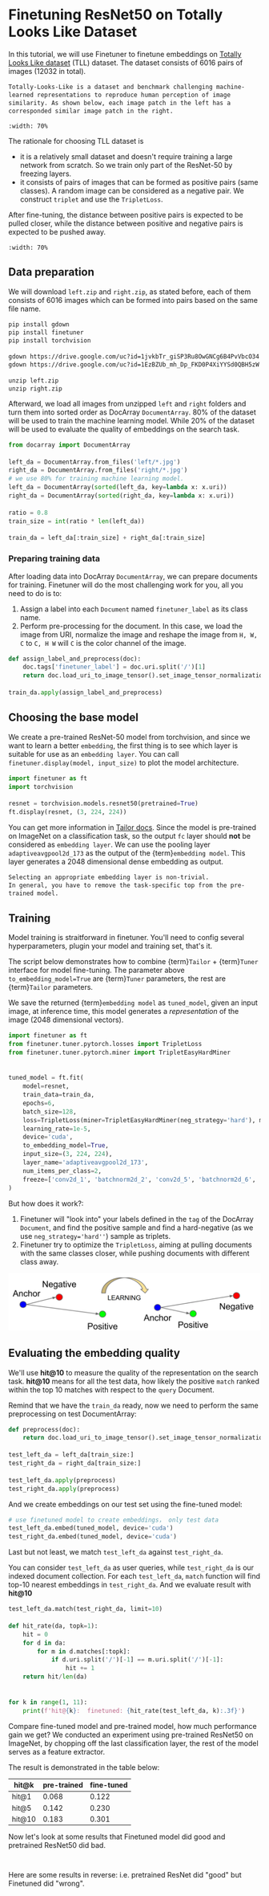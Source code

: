 # Finetuning ResNet50 on Totally Looks Like Dataset

In this tutorial, we will use Finetuner to finetune embeddings on [Totally Looks Like dataset](https://sites.google.com/view/totally-looks-like-dataset) (TLL) dataset.
The dataset consists of 6016 pairs of images (12032 in total).

```{tip}
Totally-Looks-Like is a dataset and benchmark challenging machine-learned representations to reproduce human perception of image similarity. As shown below, each image patch in the left has a corresponded similar image patch in the right. 
```

```{figure} overview.png
:width: 70%
```

The rationale for choosing TLL dataset is
- it is a relatively small dataset and doesn't require training a large network from scratch. So we train only part of the ResNet-50 by freezing layers.
- it consists of pairs of images that can be formed as positive pairs (same classes). A random image can be considered as a negative pair. We construct `triplet` and use the `TripletLoss`. 

After fine-tuning, the distance between positive pairs is expected to be pulled closer, while the distance between positive and negative pairs is expected to be pushed away.

```{figure} result.png
:width: 70%
```

## Data preparation

We will download `left.zip` and `right.zip`, as stated before,
each of them consists of 6016 images which can be formed into pairs based on the same file name.


```shell
pip install gdown
pip install finetuner
pip install torchvision

gdown https://drive.google.com/uc?id=1jvkbTr_giSP3Ru8OwGNCg6B4PvVbcO34
gdown https://drive.google.com/uc?id=1EzBZUb_mh_Dp_FKD0P4XiYYSd0QBH5zW

unzip left.zip
unzip right.zip
```

Afterward, we load all images from unzipped `left` and `right` folders and turn them into sorted order as DocArray `DocumentArray`.
80% of the dataset will be used to train the machine learning model.
While 20% of the dataset will be used to evaluate the quality of embeddings on the search task.

```python
from docarray import DocumentArray

left_da = DocumentArray.from_files('left/*.jpg')
right_da = DocumentArray.from_files('right/*.jpg')
# we use 80% for training machine learning model.
left_da = DocumentArray(sorted(left_da, key=lambda x: x.uri))
right_da = DocumentArray(sorted(right_da, key=lambda x: x.uri))

ratio = 0.8
train_size = int(ratio * len(left_da))

train_da = left_da[:train_size] + right_da[:train_size]
```

### Preparing training data

After loading data into DocArray `DocumentArray`, we can prepare documents for training.
Finetuner will do the most challenging work for you, all you need to do is to:

1. Assign a label into each `Document` named `finetuner_label` as its class name.
2. Perform pre-processing for the document. In this case, we load the image from URI, normalize the image and reshape the image from `H, W, C` to `C, H W` will `C` is the color channel of the image.


```python
def assign_label_and_preprocess(doc):
    doc.tags['finetuner_label'] = doc.uri.split('/')[1]
    return doc.load_uri_to_image_tensor().set_image_tensor_normalization().set_image_tensor_channel_axis(-1, 0)

train_da.apply(assign_label_and_preprocess)
```

## Choosing the base model

We create a pre-trained ResNet-50 model from torchvision, and since we want to learn a better `embedding`,
the first thing is to see which layer is suitable for use as an `embedding layer`.
You can call `finetuner.display(model, input_size)` to plot the model architecture.

```python
import finetuner as ft
import torchvision

resnet = torchvision.models.resnet50(pretrained=True)
ft.display(resnet, (3, 224, 224))
```

You can get more information in [Tailor docs](https://finetuner.jina.ai/components/tailor/).
Since the model is pre-trained on ImageNet on a classification task, so the output `fc` layer should **not** be considered as `embedding layer`.
We can use the pooling layer `adaptiveavgpool2d_173` as the output of the {term}`embedding model`.
This layer generates a 2048 dimensional dense embedding as output.

```{tip}
Selecting an appropriate embedding layer is non-trivial.
In general, you have to remove the task-specific top from the pre-trained model.
```


## Training

Model training is straitforward in finetuner. 
You'll need to config several hyperparameters,
plugin your model and training set, that's it.

The script below demonstrates how to combine {term}`Tailor` + {term}`Tuner` interface for model fine-tuning.
The parameter above ``to_embedding_model=True`` are {term}`Tuner` parameters, the rest are {term}`Tailor` parameters.

We save the returned {term}`embedding model` as ``tuned_model``,
given an input image, at inference time, this model generates a *representation* of the image (2048 dimensional vectors).

```python
import finetuner as ft
from finetuner.tuner.pytorch.losses import TripletLoss
from finetuner.tuner.pytorch.miner import TripletEasyHardMiner


tuned_model = ft.fit(
    model=resnet,
    train_data=train_da,
    epochs=6,
    batch_size=128,
    loss=TripletLoss(miner=TripletEasyHardMiner(neg_strategy='hard'), margin=0.3), 
    learning_rate=1e-5,
    device='cuda',
    to_embedding_model=True,
    input_size=(3, 224, 224),
    layer_name='adaptiveavgpool2d_173',
    num_items_per_class=2,
    freeze=['conv2d_1', 'batchnorm2d_2', 'conv2d_5', 'batchnorm2d_6', 'conv2d_8', 'batchnorm2d_9', 'conv2d_11', 'batchnorm2d_12'],
)
```

But how does it work?:

1. Finetuner will "look into" your labels defined in the `tag` of the DocArray `Document`, and find the positive sample and find a hard-negative (as we use `neg_strategy='hard''`) sample as triplets.
2. Finetuner try to optimize the `TripletLoss`, aiming at pulling documents with the same classes closer, while pushing documents with different class away.

![metric_learning](metric_learning.png)

## Evaluating the embedding quality

We'll use **hit@10** to measure the quality of the representation on the search task.
**hit@10** means for all the test data, how likely the positive `match` ranked within the top 10 matches with respect to the `query` Document.

Remind that we have the `train_da` ready, now we need to perform the same preprocessing on test DocumentArray:


```python
def preprocess(doc):
    return doc.load_uri_to_image_tensor().set_image_tensor_normalization().set_image_tensor_channel_axis(-1, 0)

test_left_da = left_da[train_size:]
test_right_da = right_da[train_size:]

test_left_da.apply(preprocess)
test_right_da.apply(preprocess)
```

And we create embeddings on our test set using the fine-tuned model:

```python
# use finetuned model to create embeddings， only test data
test_left_da.embed(tuned_model, device='cuda')
test_right_da.embed(tuned_model, device='cuda')
```

Last but not least,
we match `test_left_da` against `test_right_da`.

You can consider `test_left_da` as user queries, while `test_right_da` is our indexed document collection.
For each `test_left_da`, `match` function will find top-10 nearest embeddings in `test_right_da`.
And we evaluate result with **hit@10**

```python
test_left_da.match(test_right_da, limit=10)

def hit_rate(da, topk=1):
    hit = 0
    for d in da:
        for m in d.matches[:topk]:
            if d.uri.split('/')[-1] == m.uri.split('/')[-1]:
                hit += 1
    return hit/len(da)


for k in range(1, 11):
    print(f'hit@{k}:  finetuned: {hit_rate(test_left_da, k):.3f}')
```

Compare fine-tuned model and pre-trained model, 
how much performance gain we get?
We conducted an experiment using pre-trained ResNet50 on ImageNet, by chopping off the last classification layer,
the rest of the model serves as a feature extractor.

The result is demonstrated in the table below:

| hit@k  | pre-trained | fine-tuned |
|--------|-------------|------------|
| hit@1  | 0.068       | 0.122      |
| hit@5  | 0.142       | 0.230      |
| hit@10 | 0.183       | 0.301      |

Now let's look at some results that Finetuned model did good and pretrained ResNet50 did bad.

```{figure} result-final1.png
```

```{figure} result-final2.png
```

Here are some results in reverse: i.e. pretrained ResNet did "good" but Finetuned did "wrong".

```{figure} result-final3.png
```